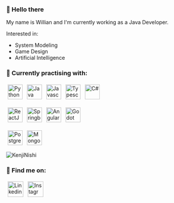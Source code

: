 ### 👋 Hello there 

My name is Willian and I'm currently working as a Java Developer.

Interested in:

* System Modeling
* Game Design
* Artificial Intelligence
  


### :briefcase: Currently practising with:

<p>
<img src="https://user-images.githubusercontent.com/37682666/119280059-ebb07300-bc05-11eb-9443-1f8fa87e87f0.png" alt="Python" height="40" style="vertical-align:top; margin:4px">
<img src="https://user-images.githubusercontent.com/37682666/119280117-3fbb5780-bc06-11eb-946e-4a9c8cd2864e.png" alt="Java" height="40" style="vertical-align:top; margin:4px">
<img src="https://user-images.githubusercontent.com/37682666/119280104-3336ff00-bc06-11eb-8e21-af5df2d303b4.png" alt="Javascript" height="40" style="vertical-align:top; margin:4px">
<img src="https://user-images.githubusercontent.com/37682666/119280085-17cbf400-bc06-11eb-8d2e-cbaf98fa8c92.png" alt="Typescript" height="40" style="vertical-align:top; margin:4px">
 <img src="https://user-images.githubusercontent.com/37682666/119280153-69747e80-bc06-11eb-9c19-bd0f5652d8ff.png" alt="C#" height="40" style="vertical-align:top; margin:4px">
</p>

<p>
<img src="https://user-images.githubusercontent.com/37682666/119280192-96289600-bc06-11eb-99b5-2db8193b4067.png" alt="ReactJS" height="40" style="vertical-align:top; margin:4px">
<img src="https://spring.io/images/spring-logo-9146a4d3298760c2e7e49595184e1975.svg" alt="Springboot" height="40" style="vertical-align:top; margin:4px">
<img src="https://user-images.githubusercontent.com/37682666/119280386-92494380-bc07-11eb-8e6d-590e8ef07a60.png" alt="Angular" height="40" style="vertical-align:top; margin:4px">
<img src="https://godotengine.org/asset-library/assets/logo.svg" alt="Godot" height="40" style="vertical-align:top; margin:4px">
</p>


<p>
<img src="https://www.postgresql.org/media/img/about/press/elephant.png" alt="PostgreSQL" height="40" style="vertical-align:top; margin:4px">
<img src="https://cdn.icon-icons.com/icons2/2415/PNG/512/mongodb_plain_wordmark_logo_icon_146423.png" alt="MongoDB" height="40" style="vertical-align:top; margin:4px">
</p>

<p> <img src="https://github-readme-stats.vercel.app/api?username=KenjiNishi&show_icons=true&theme=tokyonight" alt="KenjiNishi" />
  
 
### :satellite: Find me on:
  
<p >
<a href="https://www.linkedin.com/in/willian-kenji-nishizawa/" target="_blank" rel="noopener noreferrer"> <img src="https://user-images.githubusercontent.com/37682666/119279765-2c0ef180-bc04-11eb-8912-6d5325a998a6.png" alt="Linkedin" height="42" style="vertical-align:top; margin:4px"></a>
<a href="https://www.instagram.com/wknishizawa/" target="_blank" rel="noopener noreferrer"> <img src="https://user-images.githubusercontent.com/37682666/119279735-100b5000-bc04-11eb-8cbb-98117d2f779d.png" alt="Instagrmm" height="42" style="vertical-align:top; margin:4px;"></a>
</p>
<!--
**KenjiNishi/KenjiNishi** is a ✨ _special_ ✨ repository because its `README.md` (this file) appears on your GitHub profile.

align="center"

Here are some ideas to get you started:

- 🔭 I’m currently working on ...
- 🌱 I’m currently learning ...
- 👯 I’m looking to collaborate on ...
- 🤔 I’m looking for help with ...
- 💬 Ask me about ...
- 📫 How to reach me: ...
- 😄 Pronouns: ...
- ⚡ Fun fact: ...
-->
